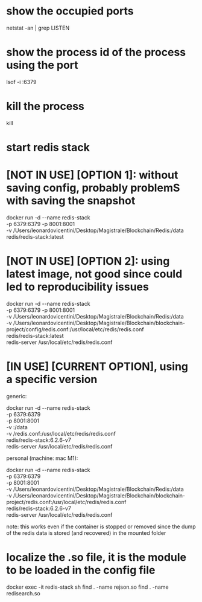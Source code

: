 # show the occupied ports
netstat -an | grep LISTEN

# show the process id of the process using the port
lsof -i :6379

# kill the process
kill <PID>

# start redis stack
# [NOT IN USE] [OPTION 1]: without saving config, probably problemS with saving the snapshot
docker run -d --name redis-stack \
-p 6379:6379 -p 8001:8001 \
-v /Users/leonardovicentini/Desktop/Magistrale/Blockchain/Redis:/data \
redis/redis-stack:latest

# [NOT IN USE] [OPTION 2]: using latest image, not good since could led to reproducibility issues
docker run -d --name redis-stack \
-p 6379:6379 -p 8001:8001 \
-v /Users/leonardovicentini/Desktop/Magistrale/Blockchain/Redis:/data \
-v /Users/leonardovicentini/Desktop/Magistrale/Blockchain/blockchain-project/config/redis.conf:/usr/local/etc/redis/redis.conf \
redis/redis-stack:latest \
redis-server /usr/local/etc/redis/redis.conf

# [IN USE] [CURRENT OPTION], using a specific version

generic:

docker run -d --name redis-stack \
-p 6379:6379 \
-p 8001:8001 \
-v <path-to-local-folder-to-mount>:/data \
-v <path-to-local-folder-of-redis-conf-file>/redis.conf:/usr/local/etc/redis/redis.conf \
redis/redis-stack:6.2.6-v7 \
redis-server /usr/local/etc/redis/redis.conf


personal (machine: mac M1):

docker run -d --name redis-stack \
-p 6379:6379 \
-p 8001:8001 \
-v /Users/leonardovicentini/Desktop/Magistrale/Blockchain/Redis:/data \
-v /Users/leonardovicentini/Desktop/Magistrale/Blockchain/blockchain-project/redis.conf:/usr/local/etc/redis/redis.conf \
redis/redis-stack:6.2.6-v7 \
redis-server /usr/local/etc/redis/redis.conf

note: this works even if the container is stopped or removed since the dump of the redis data is stored (and recovered) in the mounted folder


# localize the .so file, it is the module to be loaded in the config file
docker exec -it redis-stack sh
find . -name rejson.so
find . -name redisearch.so
